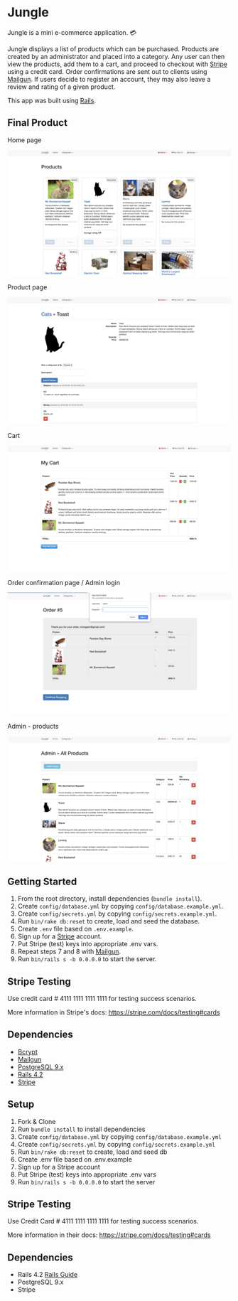# Jungle

Jungle is a mini e-commerce application. :credit_card:

Jungle displays a list of products which can be purchased. Products are created by an administrator and placed into a category. Any user can then view the products, add them to a cart, and proceed to checkout with [Stripe](https://stripe.com/ca) using a credit card. Order confirmations are sent out to clients using [Mailgun](https://www.mailgun.com/). If users decide to register an account, they may also leave a review and rating of a given product.

This app was built using [Rails](https://rubyonrails.org/).

## Final Product

Home page

!["home"](https://github.com/quhairfoir/jungle-rails/blob/master/docs/homepage.png?raw=true)

Product page

!["product"](https://github.com/quhairfoir/jungle-rails/blob/master/docs/product-page.png?raw=true)

Cart

!["cart"](https://github.com/quhairfoir/jungle-rails/blob/master/docs/cart.png?raw=true)

Order confirmation page / Admin login

!["order"](https://github.com/quhairfoir/jungle-rails/blob/master/docs/order-page-with-admin-login.png?raw=true)

Admin - products

!["admin-products"](https://github.com/quhairfoir/jungle-rails/blob/master/docs/product-admin-page.png?raw=true)

## Getting Started

1. From the root directory, install dependencies (`bundle install`).
2. Create `config/database.yml` by copying `config/database.example.yml`.
3. Create `config/secrets.yml` by copying `config/secrets.example.yml`.
4. Run `bin/rake db:reset` to create, load and seed the database.
5. Create `.env` file based on `.env.example`.
6. Sign up for a [Stripe](https://stripe.com/ca) account.
7. Put Stripe (test) keys into appropriate .env vars.
8. Repeat steps 7 and 8 with [Mailgun](https://www.mailgun.com/).
9. Run `bin/rails s -b 0.0.0.0` to start the server.

## Stripe Testing

Use credit card # 4111 1111 1111 1111 for testing success scenarios.

More information in Stripe's docs: <https://stripe.com/docs/testing#cards>

## Dependencies

* [Bcrypt](https://github.com/codahale/bcrypt-ruby)
* [Mailgun](https://www.mailgun.com/)
* [PostgreSQL 9.x](https://www.postgresql.org/)
* [Rails 4.2](http://guides.rubyonrails.org/v4.2/)
* [Stripe](https://stripe.com/ca)


## Setup

1. Fork & Clone
2. Run `bundle install` to install dependencies
3. Create `config/database.yml` by copying `config/database.example.yml`
4. Create `config/secrets.yml` by copying `config/secrets.example.yml`
5. Run `bin/rake db:reset` to create, load and seed db
6. Create .env file based on .env.example
7. Sign up for a Stripe account
8. Put Stripe (test) keys into appropriate .env vars
9. Run `bin/rails s -b 0.0.0.0` to start the server

## Stripe Testing

Use Credit Card # 4111 1111 1111 1111 for testing success scenarios.

More information in their docs: <https://stripe.com/docs/testing#cards>

## Dependencies

* Rails 4.2 [Rails Guide](http://guides.rubyonrails.org/v4.2/)
* PostgreSQL 9.x
* Stripe
